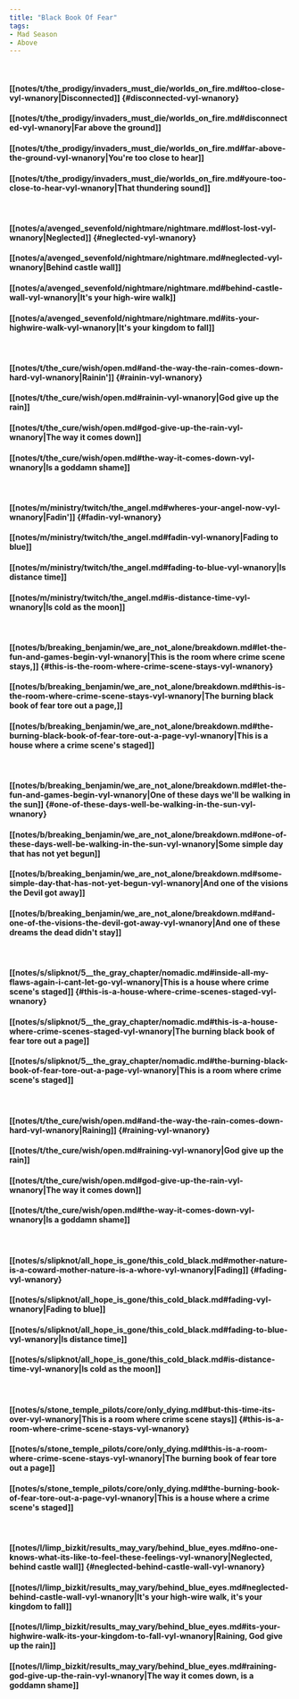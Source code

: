 ```yaml
---
title: "Black Book Of Fear"
tags:
- Mad Season
- Above
---
```

&nbsp;
#### [[notes/t/the_prodigy/invaders_must_die/worlds_on_fire.md#too-close-vyl-wnanory|Disconnected]] {#disconnected-vyl-wnanory}
#### [[notes/t/the_prodigy/invaders_must_die/worlds_on_fire.md#disconnected-vyl-wnanory|Far above the ground]]
#### [[notes/t/the_prodigy/invaders_must_die/worlds_on_fire.md#far-above-the-ground-vyl-wnanory|You're too close to hear]]
#### [[notes/t/the_prodigy/invaders_must_die/worlds_on_fire.md#youre-too-close-to-hear-vyl-wnanory|That thundering sound]]
&nbsp;
#### [[notes/a/avenged_sevenfold/nightmare/nightmare.md#lost-lost-vyl-wnanory|Neglected]] {#neglected-vyl-wnanory}
#### [[notes/a/avenged_sevenfold/nightmare/nightmare.md#neglected-vyl-wnanory|Behind castle wall]]
#### [[notes/a/avenged_sevenfold/nightmare/nightmare.md#behind-castle-wall-vyl-wnanory|It's your high-wire walk]]
#### [[notes/a/avenged_sevenfold/nightmare/nightmare.md#its-your-highwire-walk-vyl-wnanory|It's your kingdom to fall]]
&nbsp;
#### [[notes/t/the_cure/wish/open.md#and-the-way-the-rain-comes-down-hard-vyl-wnanory|Rainin']] {#rainin-vyl-wnanory}
#### [[notes/t/the_cure/wish/open.md#rainin-vyl-wnanory|God give up the rain]]
#### [[notes/t/the_cure/wish/open.md#god-give-up-the-rain-vyl-wnanory|The way it comes down]]
#### [[notes/t/the_cure/wish/open.md#the-way-it-comes-down-vyl-wnanory|Is a goddamn shame]]
&nbsp;
#### [[notes/m/ministry/twitch/the_angel.md#wheres-your-angel-now-vyl-wnanory|Fadin']] {#fadin-vyl-wnanory}
#### [[notes/m/ministry/twitch/the_angel.md#fadin-vyl-wnanory|Fading to blue]]
#### [[notes/m/ministry/twitch/the_angel.md#fading-to-blue-vyl-wnanory|Is distance time]]
#### [[notes/m/ministry/twitch/the_angel.md#is-distance-time-vyl-wnanory|Is cold as the moon]]
&nbsp;
#### [[notes/b/breaking_benjamin/we_are_not_alone/breakdown.md#let-the-fun-and-games-begin-vyl-wnanory|This is the room where crime scene stays,]] {#this-is-the-room-where-crime-scene-stays-vyl-wnanory}
#### [[notes/b/breaking_benjamin/we_are_not_alone/breakdown.md#this-is-the-room-where-crime-scene-stays-vyl-wnanory|The burning black book of fear tore out a page,]]
#### [[notes/b/breaking_benjamin/we_are_not_alone/breakdown.md#the-burning-black-book-of-fear-tore-out-a-page-vyl-wnanory|This is a house where a crime scene's staged]]
&nbsp;
#### [[notes/b/breaking_benjamin/we_are_not_alone/breakdown.md#let-the-fun-and-games-begin-vyl-wnanory|One of these days we'll be walking in the sun]] {#one-of-these-days-well-be-walking-in-the-sun-vyl-wnanory}
#### [[notes/b/breaking_benjamin/we_are_not_alone/breakdown.md#one-of-these-days-well-be-walking-in-the-sun-vyl-wnanory|Some simple day that has not yet begun]]
#### [[notes/b/breaking_benjamin/we_are_not_alone/breakdown.md#some-simple-day-that-has-not-yet-begun-vyl-wnanory|And one of the visions the Devil got away]]
#### [[notes/b/breaking_benjamin/we_are_not_alone/breakdown.md#and-one-of-the-visions-the-devil-got-away-vyl-wnanory|And one of these dreams the dead didn't stay]]
&nbsp;
#### [[notes/s/slipknot/5__the_gray_chapter/nomadic.md#inside-all-my-flaws-again-i-cant-let-go-vyl-wnanory|This is a house where crime scene's staged]] {#this-is-a-house-where-crime-scenes-staged-vyl-wnanory}
#### [[notes/s/slipknot/5__the_gray_chapter/nomadic.md#this-is-a-house-where-crime-scenes-staged-vyl-wnanory|The burning black book of fear tore out a page]]
#### [[notes/s/slipknot/5__the_gray_chapter/nomadic.md#the-burning-black-book-of-fear-tore-out-a-page-vyl-wnanory|This is a room where crime scene's staged]]
&nbsp;
#### [[notes/t/the_cure/wish/open.md#and-the-way-the-rain-comes-down-hard-vyl-wnanory|Raining]] {#raining-vyl-wnanory}
#### [[notes/t/the_cure/wish/open.md#raining-vyl-wnanory|God give up the rain]]
#### [[notes/t/the_cure/wish/open.md#god-give-up-the-rain-vyl-wnanory|The way it comes down]]
#### [[notes/t/the_cure/wish/open.md#the-way-it-comes-down-vyl-wnanory|Is a goddamn shame]]
&nbsp;
#### [[notes/s/slipknot/all_hope_is_gone/this_cold_black.md#mother-nature-is-a-coward-mother-nature-is-a-whore-vyl-wnanory|Fading]] {#fading-vyl-wnanory}
#### [[notes/s/slipknot/all_hope_is_gone/this_cold_black.md#fading-vyl-wnanory|Fading to blue]]
#### [[notes/s/slipknot/all_hope_is_gone/this_cold_black.md#fading-to-blue-vyl-wnanory|Is distance time]]
#### [[notes/s/slipknot/all_hope_is_gone/this_cold_black.md#is-distance-time-vyl-wnanory|Is cold as the moon]]
&nbsp;
#### [[notes/s/stone_temple_pilots/core/only_dying.md#but-this-time-its-over-vyl-wnanory|This is a room where crime scene stays]] {#this-is-a-room-where-crime-scene-stays-vyl-wnanory}
#### [[notes/s/stone_temple_pilots/core/only_dying.md#this-is-a-room-where-crime-scene-stays-vyl-wnanory|The burning book of fear tore out a page]]
#### [[notes/s/stone_temple_pilots/core/only_dying.md#the-burning-book-of-fear-tore-out-a-page-vyl-wnanory|This is a house where a crime scene's staged]]
&nbsp;
#### [[notes/l/limp_bizkit/results_may_vary/behind_blue_eyes.md#no-one-knows-what-its-like-to-feel-these-feelings-vyl-wnanory|Neglected, behind castle wall]] {#neglected-behind-castle-wall-vyl-wnanory}
#### [[notes/l/limp_bizkit/results_may_vary/behind_blue_eyes.md#neglected-behind-castle-wall-vyl-wnanory|It's your high-wire walk, it's your kingdom to fall]]
#### [[notes/l/limp_bizkit/results_may_vary/behind_blue_eyes.md#its-your-highwire-walk-its-your-kingdom-to-fall-vyl-wnanory|Raining, God give up the rain]]
#### [[notes/l/limp_bizkit/results_may_vary/behind_blue_eyes.md#raining-god-give-up-the-rain-vyl-wnanory|The way it comes down, is a goddamn shame]]
